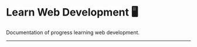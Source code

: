 # Learn Web Development :desktop_computer:

Documentation of progress learning web development.

---
